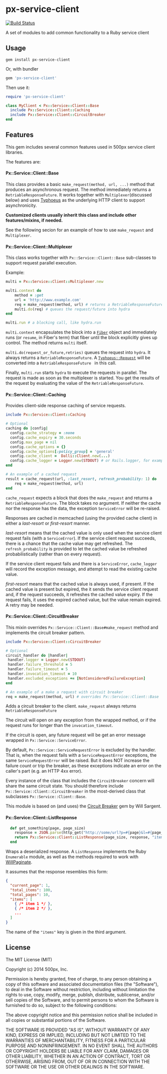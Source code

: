 px-service-client
=================

[![Build Status](https://semaphoreapp.com/api/v1/projects/3e3b69a9-7606-49d9-a9e1-acea22b026c4/277528/badge.png)](https://semaphoreapp.com/500px/ruby-service-client)

A set of modules to add common functionality to a Ruby service client

Usage
-----

```
gem install px-service-client
```

Or, with bundler

```ruby
gem 'px-service-client'
```

Then use it:

```ruby
require 'px-service-client'

class MyClient < Px::Service::Client::Base
  include Px::Service::Client::Caching
  include Px::Service::Client::CircuitBreaker
end

```

Features
--------

This gem includes several common features used in 500px service client libraries.

The features are:

#### Px::Service::Client::Base
This class provides a basic `make_request(method, url, ...)` method that produces an asynchronous request. The method immediately returns a `RetriableResponseFuture`. It works together with `Multiplexer`(discussed below) and uses [Typhoeus](https://github.com/typhoeus/typhoeus)  as the underlying HTTP client to support asynchronicity. 

**Customized clients usually inherit this class and include other features/mixins, if needed.**  

See the following secion for an example of how to use `make_request` and `Multiplexer`. 

#### Px::Service::Client::Multiplexer
This class works together with `Px::Service::Client::Base` sub-classes to support request parallel execution. 

Example:

```Ruby
multi = Px::Service::Client::Multiplexer.new

multi.context do
	method = :get
	url = 'http://www.example.com'
	req = make_request(method, url) # returns a RetriableResponseFuture
	multi.do(req) # queues the request/future into hydra
end

multi.run # a blocking call, like hydra.run

```
`multi.context` encapsulates the block into a [`Fiber`](http://ruby-doc.org/core-2.2.0/Fiber.html) object and immediately runs (or `resume`, in Fiber's term) that fiber until the block explicitly gives up control. The method returns `multi` itself. 

`multi.do(request_or_future,retries)` queues the request into `hydra`. It always returns a `RetriableResponseFuture`. A  [`Typhoeus::Request`](https://github.com/typhoeus/typhoeus) will be converted into a `RetriableResponseFuture ` in this call. 

Finally, `multi.run` starts `hydra` to execute the requests in parallel. The request is made as soon as the multiplexer is started. You get the results of the request by evaluating the value of the `RetriableResponseFuture`.

#### Px::Service::Client::Caching

Provides client-side response caching of service requests.  

```ruby
include Px::Service::Client::Caching

# Optional
caching do |config|
  config.cache_strategy = :none
  config.cache_expiry = 30.seconds
  config.max_page = nil
  config.cache_options = {}
  config.cache_options[:policy_group] = 'general'
  config.cache_client =  Dalli::Client.new(...)
  config.cache_logger = Logger.new(STDOUT) # or Rails.logger, for example
end

# An example of a cached request
result = cache_request(url, :last_resort, refresh_probability: 1) do
	req = make_request(method, url)
end
```

`cache_request` expects a block that does the `make_request` and returns a `RetriableResponseFuture`. The block takes no argument. If neither the cache nor the response has the data, the exception `ServiceError` will be re-raised. 

Responses are cached in memcached (using the provided cache client) in either a *last-resort* or *first-resort* manner.

*last-resort* means that the cached value is only used when the service client request fails (with a
`ServiceError`). If the service client request succeeds, there is a chance that the cache value may get refreshed. The `refresh_probability` is provided to let the cached value
be refreshed probabilistically (rather than on every request). 

If the service client request fails and there is a `ServiceError`, `cache_logger` will record the exception message, and attempt to read the existing cache value. 

*first-resort* means that the cached value is always used, if present.  If the cached value is present but expired, the it sends the service client request and, if the request succeeds, it refreshes the cached value expiry. If the request fails, it uses the expired cached value, but the value remain expired. A retry may be needed. 



#### Px::Service::Client::CircuitBreaker
This mixin overrides `Px::Service::Client::Base#make_request` method and implements the circuit breaker pattern. 

```ruby
include Px::Service::Client::CircuitBreaker

# Optional
circuit_handler do |handler|
 handler.logger = Logger.new(STDOUT)
 handler.failure_threshold = 5
 handler.failure_timeout = 5
 handler.invocation_timeout = 10
 handler.excluded_exceptions += [NotConsideredFailureException]
end

# An example of a make a request with circuit breaker
req = make_request(method, url) # overrides Px::Service::Client::Base
```

Adds a circuit breaker to the client.  `make_request` always returns `RetriableResponseFuture`

The circuit will open on any exception from the wrapped method, or if the request runs for longer than the `invocation_timeout`.

If the circuit is open, any future request will be get an error message wrapped in `Px::Service::ServiceError`. 

By default, `Px::Service::ServiceRequestError` is excluded by the handler. That is, when the request fails with a `ServiceRequestError` exceptions, the same `ServiceRequestError` will be raised. But it does NOT increase the failure count or trip the breaker, as these exceptions indicate an error on the caller's part (e.g. an HTTP 4xx error).

Every instance of the class that includes the `CircuitBreaker` concern will share the same circuit state.  You should therefore include `Px::Service::Client::CircuitBreaker` in the most-derived class that subclasses
`Px::Service::Client::Base`.

This module is based on (and uses) the [Circuit Breaker](https://github.com/wsargent/circuit_breaker) gem by Will Sargent.

#### Px::Service::Client::ListResponse

```ruby
  def get_something(page, page_size)
    response = JSON.parse(http_get("http://some/url?p=#{page}&l=#{page_size}"))
    return Px::Service::Client::ListResponse(page_size, response, "items")
  end

```

Wraps a deserialized response.  A `ListResponse` implements the Ruby `Enumerable` module, as well
as the methods required to work with [WillPaginate](https://github.com/mislav/will_paginate).

It assumes that the response resembles this form:
```json
{
  "current_page": 1,
  "total_items": 100,
  "total_pages": 10,
  "items": [
    { /* item 1 */ },
    { /* item 2 */ },
    ...
  ]
}
```

The name of the `"items"` key is given in the third argument.

License
-------

The MIT License (MIT)

Copyright (c) 2014 500px, Inc.

Permission is hereby granted, free of charge, to any person obtaining a copy
of this software and associated documentation files (the "Software"), to deal
in the Software without restriction, including without limitation the rights
to use, copy, modify, merge, publish, distribute, sublicense, and/or sell
copies of the Software, and to permit persons to whom the Software is
furnished to do so, subject to the following conditions:

The above copyright notice and this permission notice shall be included in
all copies or substantial portions of the Software.

THE SOFTWARE IS PROVIDED "AS IS", WITHOUT WARRANTY OF ANY KIND, EXPRESS OR
IMPLIED, INCLUDING BUT NOT LIMITED TO THE WARRANTIES OF MERCHANTABILITY,
FITNESS FOR A PARTICULAR PURPOSE AND NONINFRINGEMENT. IN NO EVENT SHALL THE
AUTHORS OR COPYRIGHT HOLDERS BE LIABLE FOR ANY CLAIM, DAMAGES OR OTHER
LIABILITY, WHETHER IN AN ACTION OF CONTRACT, TORT OR OTHERWISE, ARISING FROM,
OUT OF OR IN CONNECTION WITH THE SOFTWARE OR THE USE OR OTHER DEALINGS IN
THE SOFTWARE.
